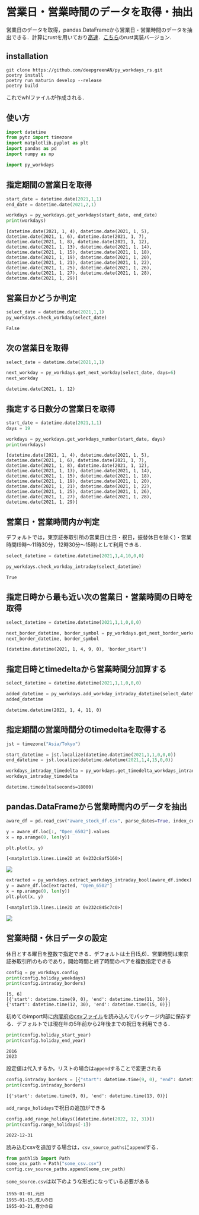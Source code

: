 # 営業日・営業時間のデータを取得・抽出
営業日のデータを取得，pandas.DataFrameから営業日・営業時間のデータを抽出できる．計算にrustを用いており[高速](https://github.com/deepgreenAN/py_workdays_rs/wiki/%E9%80%9F%E5%BA%A6%E3%82%92%E8%A8%88%E6%B8%AC)．[こちら](https://github.com/deepgreenAN/py_workdays)のrust実装バージョン．

## installation
```
git clone https://github.com/deepgreenAN/py_workdays_rs.git
poetry install
poetry run maturin develop --release
poetry build
```

これでwhlファイルが作成される．

## 使い方

```python
import datetime
from pytz import timezone
import matplotlib.pyplot as plt
import pandas as pd
import numpy as np

import py_workdays
```

## 指定期間の営業日を取得


```python
start_date = datetime.date(2021,1,1)
end_date = datetime.date(2021,2,1)

workdays = py_workdays.get_workdays(start_date, end_date)
print(workdays)
```

    [datetime.date(2021, 1, 4), datetime.date(2021, 1, 5), datetime.date(2021, 1, 6), datetime.date(2021, 1, 7), datetime.date(2021, 1, 8), datetime.date(2021, 1, 12), datetime.date(2021, 1, 13), datetime.date(2021, 1, 14), datetime.date(2021, 1, 15), datetime.date(2021, 1, 18), datetime.date(2021, 1, 19), datetime.date(2021, 1, 20), datetime.date(2021, 1, 21), datetime.date(2021, 1, 22), datetime.date(2021, 1, 25), datetime.date(2021, 1, 26), datetime.date(2021, 1, 27), datetime.date(2021, 1, 28), datetime.date(2021, 1, 29)]
    

## 営業日かどうか判定


```python
select_date = datetime.date(2021,1,1)
py_workdays.check_workday(select_date)
```




    False



## 次の営業日を取得


```python
select_date = datetime.date(2021,1,1)

next_workday = py_workdays.get_next_workday(select_date, days=6)
next_workday
```




    datetime.date(2021, 1, 12)



## 指定する日数分の営業日を取得


```python
start_date = datetime.date(2021,1,1)
days = 19

workdays = py_workdays.get_workdays_number(start_date, days)
print(workdays)
```

    [datetime.date(2021, 1, 4), datetime.date(2021, 1, 5), datetime.date(2021, 1, 6), datetime.date(2021, 1, 7), datetime.date(2021, 1, 8), datetime.date(2021, 1, 12), datetime.date(2021, 1, 13), datetime.date(2021, 1, 14), datetime.date(2021, 1, 15), datetime.date(2021, 1, 18), datetime.date(2021, 1, 19), datetime.date(2021, 1, 20), datetime.date(2021, 1, 21), datetime.date(2021, 1, 22), datetime.date(2021, 1, 25), datetime.date(2021, 1, 26), datetime.date(2021, 1, 27), datetime.date(2021, 1, 28), datetime.date(2021, 1, 29)]
    

## 営業日・営業時間内か判定

デフォルトでは，東京証券取引所の営業日(土日・祝日，振替休日を除く)・営業時間(9時～11時30分，12時30分～15時)として利用できる．


```python
select_datetime = datetime.datetime(2021,1,4,10,0,0)

py_workdays.check_workday_intraday(select_datetime)
```




    True



## 指定日時から最も近い次の営業日・営業時間の日時を取得


```python
select_datetime = datetime.datetime(2021,1,1,0,0,0)

next_border_datetime, border_symbol = py_workdays.get_next_border_workday_intraday(select_datetime)
next_border_datetime, border_symbol
```




    (datetime.datetime(2021, 1, 4, 9, 0), 'border_start')



## 指定日時とtimedeltaから営業時間分加算する


```python
select_datetime = datetime.datetime(2021,1,1,0,0,0)

added_datetime = py_workdays.add_workday_intraday_datetime(select_datetime, datetime.timedelta(hours=2))
added_datetime
```




    datetime.datetime(2021, 1, 4, 11, 0)



## 指定期間の営業時間分のtimedeltaを取得する


```python
jst = timezone("Asia/Tokyo")

start_datetime = jst.localize(datetime.datetime(2021,1,1,0,0,0))
end_datetime = jst.localize(datetime.datetime(2021,1,4,15,0,0))

workdays_intraday_timedelta = py_workdays.get_timedelta_workdays_intraday(start_datetime, end_datetime)
workdays_intraday_timedelta
```




    datetime.timedelta(seconds=18000)



## pandas.DataFrameから営業時間内のデータを抽出


```python
aware_df = pd.read_csv("aware_stock_df.csv", parse_dates=True, index_col="timestamp")
```


```python
y = aware_df.loc[:, "Open_6502"].values
x = np.arange(0, len(y))

plt.plot(x, y)
```




    [<matplotlib.lines.Line2D at 0x232c8af5160>]




    
<img src="https://dl.dropboxusercontent.com/s/1ktk51hehbwjqu4/output_27_1.png?dl=0">
    



```python
extracted = py_workdays.extract_workdays_intraday_bool(aware_df.index)
y = aware_df.loc[extracted, "Open_6502"]
x = np.arange(0, len(y))
plt.plot(x, y)
```




    [<matplotlib.lines.Line2D at 0x232c845c7c0>]




   <img src="https://dl.dropboxusercontent.com/s/v70h9rdvwrtpyo3/output_28_1.png?dl=0"> 

    


##  営業時間・休日データの設定 

休日とする曜日を整数で指定できる．デフォルトは土日(5,6)．営業時間は東京証券取引所のものであり，開始時間と終了時間のペアを複数指定できる


```python
config = py_workdays.config
print(config.holiday_weekdays)
print(config.intraday_borders)
```

    [5, 6]
    [{'start': datetime.time(9, 0), 'end': datetime.time(11, 30)}, {'start': datetime.time(12, 30), 'end': datetime.time(15, 0)}]
    

初めてのimport時に[内閣府のcsvファイル](https://www8.cao.go.jp/chosei/shukujitsu/syukujitsu.csv)を読み込んでパッケージ内部に保存する．デフォルトでは現在年の5年前から2年後までの祝日を利用できる．


```python
print(config.holiday_start_year)
print(config.holiday_end_year)
```

    2016
    2023
    

設定値は代入するか，リストの場合は`append`することで変更される


```python
config.intraday_borders = [{"start": datetime.time(9, 0), "end": datetime.time(13, 0)}]
print(config.intraday_borders)
```

    [{'start': datetime.time(9, 0), 'end': datetime.time(13, 0)}]
    

`add_range_holidays`で祝日の追加ができる


```python
config.add_range_holidays([datetime.date(2022, 12, 31)])
print(config.range_holidays[-1])
```

    2022-12-31
    

読み込むcsvを追加する場合は，`csv_source_paths`に`append`する．


```python
from pathlib import Path
some_csv_path = Path("some_csv.csv")
config.csv_source_paths.append(some_csv_path)
```

`some_source.csv`は以下のような形式になっている必要がある


```
1955-01-01,元日
1955-01-15,成人の日
1955-03-21,春分の日
```
